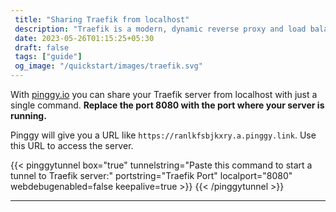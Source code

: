 ```yaml
---
 title: "Sharing Traefik from localhost" 
 description: "Traefik is a modern, dynamic reverse proxy and load balancer used for routing and managing web traffic."
 date: 2023-05-26T01:15:25+05:30 
 draft: false 
 tags: ["guide"]
 og_image: "/quickstart/images/traefik.svg"
---
```


With [pinggy.io](https://pinggy.io) you can share your Traefik server from localhost with just a single command. **Replace the port 8080 with the port where your server is running.**

Pinggy will give you a URL like `https://ranlkfsbjkxry.a.pinggy.link`. Use this URL to access the server.

{{< pinggytunnel box="true" tunnelstring="Paste this command to start a tunnel to Traefik server:" portstring="Traefik Port" localport="8080" webdebugenabled=false keepalive=true >}}
{{< /pinggytunnel >}}

<hr>
